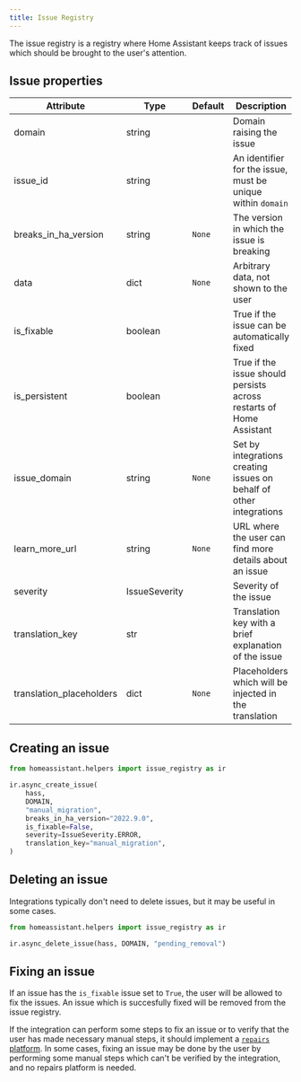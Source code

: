 ```yaml
---
title: Issue Registry
---
```


The issue registry is a registry where Home Assistant keeps track of issues which should be brought to the user's attention.

## Issue properties

| Attribute |  Type    | Default | Description |
| --------- | -------- | ------- | ----------- |
| domain | string | | Domain raising the issue
| issue_id | string | | An identifier for the issue, must be unique within `domain`
| breaks_in_ha_version | string | `None` | The version in which the issue is breaking
| data | dict | `None` | Arbitrary data, not shown to the user
| is_fixable | boolean | | True if the issue can be automatically fixed
| is_persistent | boolean | | True if the issue should persists across restarts of Home Assistant
| issue_domain | string | `None` | Set by integrations creating issues on behalf of other integrations
| learn_more_url | string | `None` | URL where the user can find more details about an issue
| severity | IssueSeverity |  | Severity of the issue
| translation_key | str |  | Translation key with a brief explanation of the issue
| translation_placeholders | dict | `None` | Placeholders which will be injected in the translation

## Creating an issue

```python
from homeassistant.helpers import issue_registry as ir

ir.async_create_issue(
    hass,
    DOMAIN,
    "manual_migration",
    breaks_in_ha_version="2022.9.0",
    is_fixable=False,
    severity=IssueSeverity.ERROR,
    translation_key="manual_migration",
)
```

## Deleting an issue

Integrations typically don't need to delete issues, but it may be useful in some cases.

```python
from homeassistant.helpers import issue_registry as ir

ir.async_delete_issue(hass, DOMAIN, "pending_removal")
```

## Fixing an issue

If an issue has the `is_fixable` issue set to `True`, the user will be allowed to fix the issues. An issue which is succesfully fixed will be removed from the issue registry.

If the integration can perform some steps to fix an issue or to verify that the user has made necessary manual steps, it should implement a [`repairs` platform](/docs/core/platform/repairs.md).
In some cases, fixing an issue may be done by the user by performing some manual steps which can't be verified by the integration, and no repairs platform is needed.

